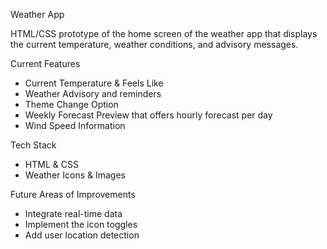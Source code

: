 Weather App
 
HTML/CSS prototype of the home screen of the weather app that displays the current temperature, weather conditions, and advisory messages.  

 Current Features  

- Current Temperature & Feels Like  
- Weather Advisory and reminders
- Theme Change Option  
- Weekly Forecast Preview that offers hourly forecast per day  
- Wind Speed Information  

Tech Stack  

- HTML & CSS   
- Weather Icons & Images

Future Areas of Improvements  
- Integrate  real-time data  
- Implement the icon toggles  
- Add user location detection   

